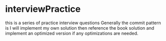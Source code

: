 # interviewPractice
this is a series of practice interview questions
Generally the commit pattern is I will implement my own solution then reference the book solution and implement
an optimized version if any optimizations are needed.
